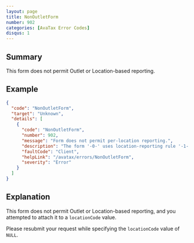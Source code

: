 ```yaml
---
layout: page
title: NonOutletForm
number: 902
categories: [AvaTax Error Codes]
disqus: 1
---
```


## Summary

This form does not permit Outlet or Location-based reporting.

## Example

```json
{
  "code": "NonOutletForm",
  "target": "Unknown",
  "details": [
    {
      "code": "NonOutletForm",
      "number": 902,
      "message": "Form does not permit per-location reporting.",
      "description": "The form '-0-' uses location-reporting rule '-1-', which does not permit per-location reporting.  Please resubmit your request without a `locationCode` value to file once for all locations.",
      "faultCode": "Client",
      "helpLink": "/avatax/errors/NonOutletForm",
      "severity": "Error"
    }
  ]
}
```

## Explanation

This form does not permit Outlet or Location-based reporting, and you attempted to attach it to a `locationCode` value.

Please resubmit your request while specifying the `locationCode` value of `NULL`.
